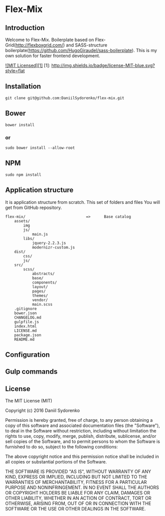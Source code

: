 Flex-Mix
========

## Introduction
Welcome to Flex-Mix. 
Boilerplate based on Flex-Grid(http://flexboxgrid.com/) and SASS-structure boilerplate(https://github.com/HugoGiraudel/sass-boilerplate). 
This is my own solution for faster frontend development.

[![MIT Licensed][1]](#license)
[1]: http://img.shields.io/badge/license-MIT-blue.svg?style=flat

## Installation
```
git clone git@github.com:DaniilSydorenko/flex-mix.git
```

## Bower 

```
bower install
```

### or

```
sudo bower install --allow-root
```

## NPM
```
sudo npm install
```

## Application structure
It is application structure from scratch. This set of folders and files You will get from GitHub repository.
```
flex-mix/                           =>      Base catalog              
    assets/
        img
        js/
            main.js
        libs/
            jquery-2.2.3.js
            modernizr-custom.js
    dist/
        css/
        js/
    src/
        scss/
            abstracts/
            base/
            components/
            layout/
            pages/
            themes/
            vendor/
            main.scss
    .gitignore
    bower.json
    CHANGELOG.md
    gulpfile.js
    index.html
    LICENSE.md
    package.json
    README.md
```

## Configuration

## Gulp commands

License
-------

The MIT License (MIT)

Copyright (c) 2016 Daniil Sydorenko

Permission is hereby granted, free of charge, to any person obtaining a copy of this software and associated
documentation files (the "Software"), to deal in the Software without restriction, including without limitation
the rights to use, copy, modify, merge, publish, distribute, sublicense, and/or sell copies of the Software,
and to permit persons to whom the Software is furnished to do so, subject to the following conditions:

The above copyright notice and this permission notice shall be included in all copies or substantial
portions of the Software.

THE SOFTWARE IS PROVIDED "AS IS", WITHOUT WARRANTY OF ANY KIND, EXPRESS OR IMPLIED, INCLUDING BUT NOT LIMITED
TO THE WARRANTIES OF MERCHANTABILITY, FITNESS FOR A PARTICULAR PURPOSE AND NONINFRINGEMENT. IN NO EVENT SHALL
THE AUTHORS OR COPYRIGHT HOLDERS BE LIABLE FOR ANY CLAIM, DAMAGES OR OTHER LIABILITY, WHETHER IN AN ACTION OF
CONTRACT, TORT OR OTHERWISE, ARISING FROM, OUT OF OR IN CONNECTION WITH THE SOFTWARE OR THE USE OR OTHER
DEALINGS IN THE SOFTWARE.
